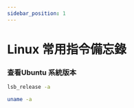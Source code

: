```yaml
---
sidebar_position: 1
---
```


# Linux 常用指令備忘錄

### 查看Ubuntu 系統版本

``` bash
lsb_release -a

uname -a
```
